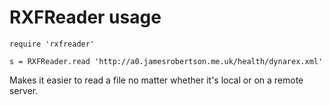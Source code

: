 # RXFReader usage

    require 'rxfreader'

    s = RXFReader.read 'http://a0.jamesrobertson.me.uk/health/dynarex.xml'

Makes it easier to read a file no matter whether it's local or on a remote server.
